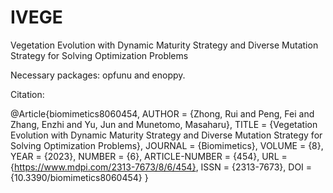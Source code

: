 # IVEGE
Vegetation Evolution with Dynamic Maturity Strategy and Diverse Mutation Strategy for Solving Optimization Problems

Necessary packages: opfunu and enoppy.

Citation:

@Article{biomimetics8060454,
AUTHOR = {Zhong, Rui and Peng, Fei and Zhang, Enzhi and Yu, Jun and Munetomo, Masaharu},
TITLE = {Vegetation Evolution with Dynamic Maturity Strategy and Diverse Mutation Strategy for Solving Optimization Problems},
JOURNAL = {Biomimetics},
VOLUME = {8},
YEAR = {2023},
NUMBER = {6},
ARTICLE-NUMBER = {454},
URL = {https://www.mdpi.com/2313-7673/8/6/454},
ISSN = {2313-7673},
DOI = {10.3390/biomimetics8060454}
}
